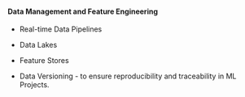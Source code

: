 #### Data Management and Feature Engineering 

- Real-time Data Pipelines 
- Data Lakes 
- Feature Stores 

- Data Versioning - to ensure reproducibility and traceability in ML Projects. 